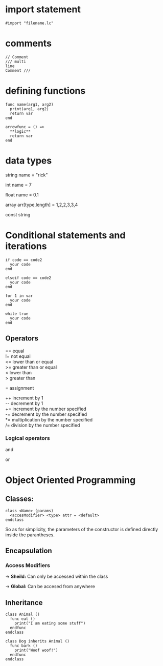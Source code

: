 # import statement
` #import "filename.lc" `

# comments
```
// Comment
/// multi  
line
Comment ///
```
# defining functions
```
func name(arg1, arg2)
  print(arg1, arg2)
  return var
end

arrowfunc = () =>
  **logic**
  return var
end
```
# data types


string name = "rick"

int name = 7

float name = 0.1

array arr[type,length] = 1,2,2,3,3,4

const string
# Conditional statements and iterations
```
if code == code2
  your code
end
```
```
elseif code == code2
  your code
end
```
```
for 1 in var
  your code
end
```
```
while true
  your code
end
```

## Operators

== equal <br>
!= not equal <br>
<= lower than or equal <br>
\>= greater than or equal <br>
< lower than <br>
\> greater than <br>

= assignment <br>

++ increment by 1 <br>
-- decrement by 1 <br>
+= increment by the number specified<br>
-= decrement by the number specified<br>
*= multiplication by the number specified<br>
/= division by the number specified<br>
### Logical operators
and

or

# Object Oriented Programming
## Classes:
```
class <Name> (params)
  <accesModifier> <type> attr = <default>
endclass
```
So as for simplicity, the parameters of the constructor is defined directly inside the parantheses.

## Encapsulation
### Access Modifiers
-> **Sheild:** Can only be accessed within the class

-> **Global:** Can be accesed from anywhere
## Inheritance 
```
class Animal () 
  func eat () 
    print("I am eating some stuff")
  endfunc
endclass

class Dog inherits Animal () 
  func bark () 
    print("Woof woof!")
  endfunc
endclass
```  
